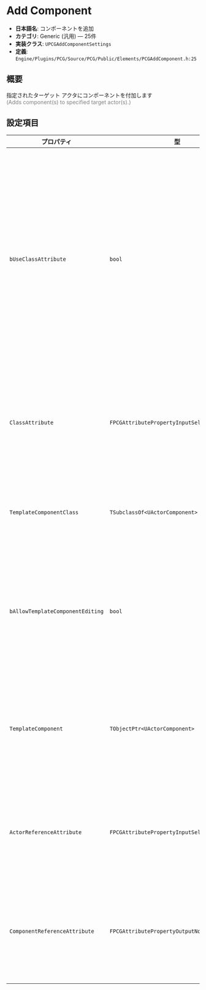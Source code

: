 # Add Component

- **日本語名**: コンポーネントを追加
- **カテゴリ**: Generic (汎用) — 25件
- **実装クラス**: `UPCGAddComponentSettings`
- **定義**: `Engine/Plugins/PCG/Source/PCG/Public/Elements/PCGAddComponent.h:25`

## 概要

指定されたターゲット アクタにコンポーネントを付加します<br><span style='color:gray'>(Adds component(s) to specified target actor(s).)</span>

## 設定項目


| プロパティ | 型 | 初期値 | 説明 |
| --- | --- | --- | --- |
| `bUseClassAttribute` | `bool` | `false` | 属性からコンポーネント クラスを取得するか、ノードで指定した固定クラスを使うかを切り替えます。 |
| `ClassAttribute` | `FPCGAttributePropertyInputSelector` | なし | クラスを属性から取得する場合のセレクタ。 |
| `TemplateComponentClass` | `TSubclassOf<UActorComponent>` | `nullptr` | 生成するコンポーネントのクラス。 |
| `bAllowTemplateComponentEditing` | `bool` | `false` | テンプレート コンポーネントの編集を許可するか。 |
| `TemplateComponent` | `TObjectPtr<UActorComponent>` | なし | 雛形として利用するコンポーネント インスタンス。 |
| `ActorReferenceAttribute` | `FPCGAttributePropertyInputSelector` | なし | どのアクタへ追加するかを示す参照属性。 |
| `ComponentReferenceAttribute` | `FPCGAttributePropertyOutputNoSourceSelector` | なし | 生成したコンポーネント参照を書き出す属性。 |
